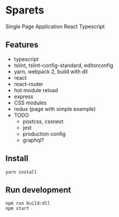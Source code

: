 # Sparets 
Single Page Application React Typescript 

## Features
- typescript
- tslint, tslint-config-standard, editorconfig
- yarn, webpack 2, build with dll
- react
- react-router
- hot module reload
- express
- CSS modules
- redux (page with simple example)
- TODO
    - postcss, cssnext
    - jest
    - production config
    - graphql?

## Install
`yarn install`

## Run development  
`npm run build:dll`  
`npm start`